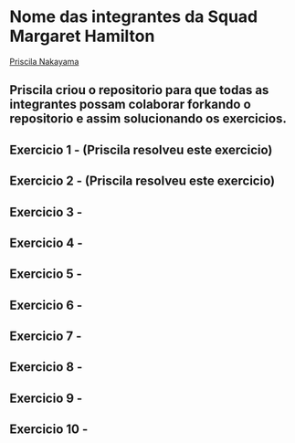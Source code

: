 # Nome das integrantes da Squad Margaret Hamilton

[Priscila Nakayama](https://github.com/PuriNakayama)

## Priscila criou o repositorio para que todas as integrantes possam colaborar forkando o repositorio e assim solucionando os exercicios.

## Exercicio 1 - (Priscila resolveu este exercicio)
## Exercicio 2 - (Priscila resolveu este exercicio)
## Exercicio 3 - 
## Exercicio 4 - 
## Exercicio 5 - 
## Exercicio 6 - 
## Exercicio 7 - 
## Exercicio 8 - 
## Exercicio 9 -
## Exercicio 10  -

